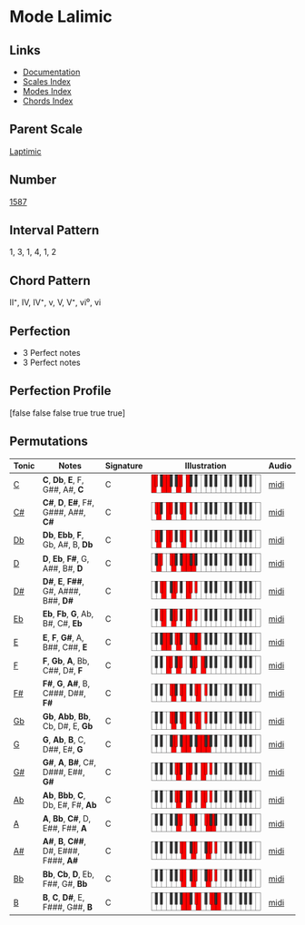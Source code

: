 # Mode Lalimic

## Links

- [Documentation](index.md)
- [Scales Index](Scales.md)
- [Modes Index](Modes.md)
- [Chords Index](Chords.md)

## Parent Scale

[Laptimic](ScaleLaptimic.md)

## Number

[1587](https://ianring.com/musictheory/scales/1587)

## Interval Pattern

1, 3, 1, 4, 1, 2

## Chord Pattern

II⁺, IV, IV⁺, v, V, V⁺, vi⁰, vi

## Perfection

- 3 Perfect notes
- 3 Perfect notes

## Perfection Profile

[false false false true true true]

## Permutations

| Tonic | Notes | Signature | Illustration | Audio |
|-------|-------|-----------|--------------|-------|
| [C](ModeCNaturalLalimic.md) | **C**, **Db**, **E**, F, G##, A#, **C** | C | ![CNaturalLalimic](ModeCNaturalLalimic.png) | [midi](https://github.com/edipermadi/music/blob/main/docs/ModeCNaturalLalimic.mid?raw=true) |
| [C#](ModeCSharpLalimic.md) | **C#**, **D**, **E#**, F#, G###, A##, **C#** | C | ![CSharpLalimic](ModeCSharpLalimic.png) | [midi](https://github.com/edipermadi/music/blob/main/docs/ModeCSharpLalimic.mid?raw=true) |
| [Db](ModeDFlatLalimic.md) | **Db**, **Ebb**, **F**, Gb, A#, B, **Db** | C | ![DFlatLalimic](ModeDFlatLalimic.png) | [midi](https://github.com/edipermadi/music/blob/main/docs/ModeDFlatLalimic.mid?raw=true) |
| [D](ModeDNaturalLalimic.md) | **D**, **Eb**, **F#**, G, A##, B#, **D** | C | ![DNaturalLalimic](ModeDNaturalLalimic.png) | [midi](https://github.com/edipermadi/music/blob/main/docs/ModeDNaturalLalimic.mid?raw=true) |
| [D#](ModeDSharpLalimic.md) | **D#**, **E**, **F##**, G#, A###, B##, **D#** | C | ![DSharpLalimic](ModeDSharpLalimic.png) | [midi](https://github.com/edipermadi/music/blob/main/docs/ModeDSharpLalimic.mid?raw=true) |
| [Eb](ModeEFlatLalimic.md) | **Eb**, **Fb**, **G**, Ab, B#, C#, **Eb** | C | ![EFlatLalimic](ModeEFlatLalimic.png) | [midi](https://github.com/edipermadi/music/blob/main/docs/ModeEFlatLalimic.mid?raw=true) |
| [E](ModeENaturalLalimic.md) | **E**, **F**, **G#**, A, B##, C##, **E** | C | ![ENaturalLalimic](ModeENaturalLalimic.png) | [midi](https://github.com/edipermadi/music/blob/main/docs/ModeENaturalLalimic.mid?raw=true) |
| [F](ModeFNaturalLalimic.md) | **F**, **Gb**, **A**, Bb, C##, D#, **F** | C | ![FNaturalLalimic](ModeFNaturalLalimic.png) | [midi](https://github.com/edipermadi/music/blob/main/docs/ModeFNaturalLalimic.mid?raw=true) |
| [F#](ModeFSharpLalimic.md) | **F#**, **G**, **A#**, B, C###, D##, **F#** | C | ![FSharpLalimic](ModeFSharpLalimic.png) | [midi](https://github.com/edipermadi/music/blob/main/docs/ModeFSharpLalimic.mid?raw=true) |
| [Gb](ModeGFlatLalimic.md) | **Gb**, **Abb**, **Bb**, Cb, D#, E, **Gb** | C | ![GFlatLalimic](ModeGFlatLalimic.png) | [midi](https://github.com/edipermadi/music/blob/main/docs/ModeGFlatLalimic.mid?raw=true) |
| [G](ModeGNaturalLalimic.md) | **G**, **Ab**, **B**, C, D##, E#, **G** | C | ![GNaturalLalimic](ModeGNaturalLalimic.png) | [midi](https://github.com/edipermadi/music/blob/main/docs/ModeGNaturalLalimic.mid?raw=true) |
| [G#](ModeGSharpLalimic.md) | **G#**, **A**, **B#**, C#, D###, E##, **G#** | C | ![GSharpLalimic](ModeGSharpLalimic.png) | [midi](https://github.com/edipermadi/music/blob/main/docs/ModeGSharpLalimic.mid?raw=true) |
| [Ab](ModeAFlatLalimic.md) | **Ab**, **Bbb**, **C**, Db, E#, F#, **Ab** | C | ![AFlatLalimic](ModeAFlatLalimic.png) | [midi](https://github.com/edipermadi/music/blob/main/docs/ModeAFlatLalimic.mid?raw=true) |
| [A](ModeANaturalLalimic.md) | **A**, **Bb**, **C#**, D, E##, F##, **A** | C | ![ANaturalLalimic](ModeANaturalLalimic.png) | [midi](https://github.com/edipermadi/music/blob/main/docs/ModeANaturalLalimic.mid?raw=true) |
| [A#](ModeASharpLalimic.md) | **A#**, **B**, **C##**, D#, E###, F###, **A#** | C | ![ASharpLalimic](ModeASharpLalimic.png) | [midi](https://github.com/edipermadi/music/blob/main/docs/ModeASharpLalimic.mid?raw=true) |
| [Bb](ModeBFlatLalimic.md) | **Bb**, **Cb**, **D**, Eb, F##, G#, **Bb** | C | ![BFlatLalimic](ModeBFlatLalimic.png) | [midi](https://github.com/edipermadi/music/blob/main/docs/ModeBFlatLalimic.mid?raw=true) |
| [B](ModeBNaturalLalimic.md) | **B**, **C**, **D#**, E, F###, G##, **B** | C | ![BNaturalLalimic](ModeBNaturalLalimic.png) | [midi](https://github.com/edipermadi/music/blob/main/docs/ModeBNaturalLalimic.mid?raw=true) |
